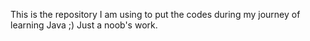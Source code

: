This is the repository I am using to put the codes during my journey of learning Java ;) Just a noob's work. 
